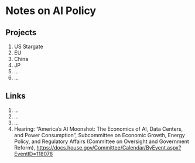 # Notes on AI Policy

## Projects
1. US Stargate
2. EU
3. China
4. JP
5. ...
6. ...

## Links
1. ...
2. ...
3. ...
4. Hearing: “America’s AI Moonshot: The Economics of AI, Data Centers, and Power Consumption”, Subcommittee on Economic Growth, Energy Policy, and Regulatory Affairs (Committee on Oversight and Government Reform), https://docs.house.gov/Committee/Calendar/ByEvent.aspx?EventID=118078
